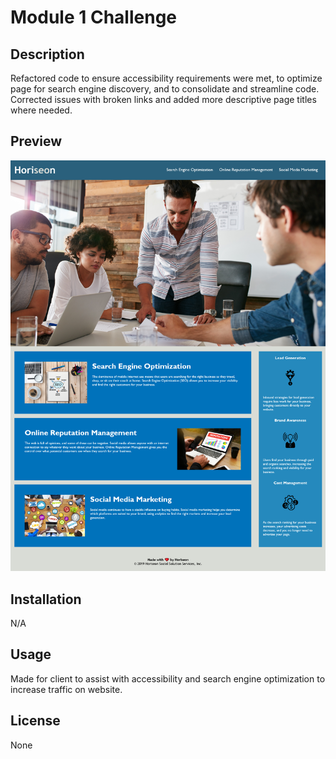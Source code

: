 # Module 1 Challenge

## Description

Refactored code to ensure accessibility requirements were met, to optimize page for search engine discovery, and to consolidate and streamline code. Corrected issues with broken links and added more descriptive page titles where needed. 

## Preview

![Website Preview Image](./assets/images/HoriseonPreview.png)

## Installation

N/A

## Usage

Made for client to assist with accessibility and search engine optimization to increase traffic on website.

## License

None
